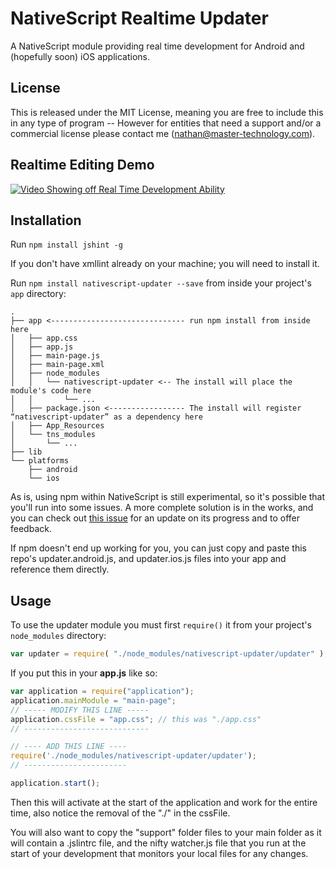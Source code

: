 # NativeScript Realtime Updater

A NativeScript module providing real time development for Android and (hopefully soon) iOS applications.


## License

This is released under the MIT License, meaning you are free to include this in any type of program -- However for entities that need a support and/or a commercial license please contact me (nathan@master-technology.com).


## Realtime Editing Demo

[![Video Showing off Real Time Development Ability](http://img.youtube.com/vi/cCiyJZexSOQ/0.jpg)](http://www.youtube.com/watch?v=cCiyJZexSOQ)


## Installation

Run `npm install jshint -g`

If you don't have xmllint already on your machine; you will need to install it.    

Run `npm install nativescript-updater --save` from inside your project's `app` directory:



```
.
├── app <------------------------------ run npm install from inside here
│   ├── app.css
│   ├── app.js
│   ├── main-page.js
│   ├── main-page.xml
│   ├── node_modules
│   │   └── nativescript-updater <-- The install will place the module's code here
│   │       └── ...
│   ├── package.json <----------------- The install will register “nativescript-updater” as a dependency here
│   ├── App_Resources  
│   └── tns_modules
│       └── ...
├── lib
└── platforms
    ├── android
    └── ios
```

As is, using npm within NativeScript is still experimental, so it's possible that you'll run into some issues. A more complete solution is in the works, and you can check out [this issue](https://github.com/NativeScript/nativescript-cli/issues/362) for an update on its progress and to offer feedback.

If npm doesn't end up working for you, you can just copy and paste this repo's updater.android.js, and updater.ios.js files into your app and reference them directly.


## Usage

To use the updater module you must first `require()` it from your project's `node_modules` directory:

```js
var updater = require( "./node_modules/nativescript-updater/updater" );
```

If you put this in your **app.js** like so:
```js
var application = require("application");
application.mainModule = "main-page";
// ----- MODIFY THIS LINE -----
application.cssFile = "app.css"; // this was "./app.css"
// ----------------------------

// ---- ADD THIS LINE ----
require('./node_modules/nativescript-updater/updater');
// -----------------------

application.start();
```

Then this will activate at the start of the application and work for the entire time, also notice the removal of the "./" in the cssFile.  

You will also want to copy the "support" folder files to your main folder as it will contain a .jslintrc file, and the nifty watcher.js file that you run at the start of your development that monitors your local files for any changes.

